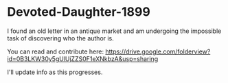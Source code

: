# Devoted-Daughter-1899
I found an old letter in an antique market and am undergoing the impossible task of discovering who the author is.

You can read and contribute here: https://drive.google.com/folderview?id=0B3LKW30y5gUlUjZZS0F1eXNkbzA&usp=sharing

I'll update info as this progresses.
